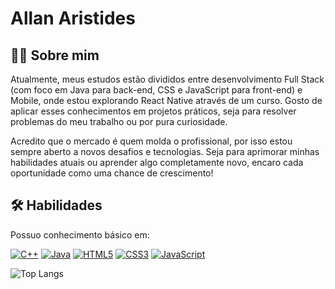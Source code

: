 
# Allan Aristides


## 👨‍💻 Sobre mim
Atualmente, meus estudos estão divididos entre desenvolvimento Full Stack (com foco em Java para back-end, CSS e JavaScript para front-end) e Mobile, onde estou explorando React Native através de um curso. Gosto de aplicar esses conhecimentos em projetos práticos, seja para resolver problemas do meu trabalho ou por pura curiosidade.

Acredito que o mercado é quem molda o profissional, por isso estou sempre aberto a novos desafios e tecnologias. Seja para aprimorar minhas habilidades atuais ou aprender algo completamente novo, encaro cada oportunidade como uma chance de crescimento!
## 🛠 Habilidades
Possuo conhecimento básico em:

[![C++](https://img.shields.io/badge/C%2B%2B-00599C?style=for-the-badge&logo=c%2B%2B&logoColor=white)](.) 
[![Java](https://img.shields.io/badge/java-%23ED8B00.svg?style=for-the-badge&logo=openjdk&logoColor=white)](.) 
[![HTML5](https://img.shields.io/badge/HTML5-E34F26?style=for-the-badge&logo=html5&logoColor=white)](.) 
[![CSS3](https://img.shields.io/badge/CSS3-1572B6?style=for-the-badge&logo=css3&logoColor=white)](.) 
[![JavaScript](https://img.shields.io/badge/JavaScript-F7DF1E?style=for-the-badge&logo=javascript&logoColor=black)](.)

![Top Langs](https://github-readme-stats.vercel.app/api/top-langs/?username=Aristides05&layout=compact&theme=gotham)
